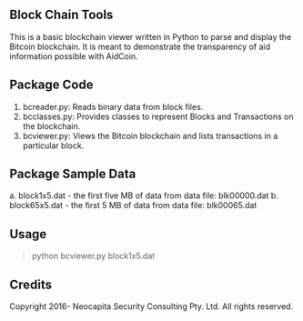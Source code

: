 ## Block Chain Tools
This is a basic blockchain viewer written in Python to parse and display the Bitcoin blockchain.
It is meant to demonstrate the transparency of aid information possible with AidCoin.

## Package Code
1. bcreader.py: Reads binary data from block files.
2. bcclasses.py: Provides classes to represent Blocks and Transactions on the blockchain.
3. bcviewer.py: Views the Bitcoin blockchain and lists transactions in a particular block.

## Package Sample Data
a. block1x5.dat - the first five MB of data from data file: blk00000.dat
b. block65x5.dat - the first 5 MB of data from data file: blk00065.dat

## Usage
> python bcviewer.py block1x5.dat

## Credits
Copyright 2016- Neocapita Security Consulting Pty. Ltd. All rights reserved.
